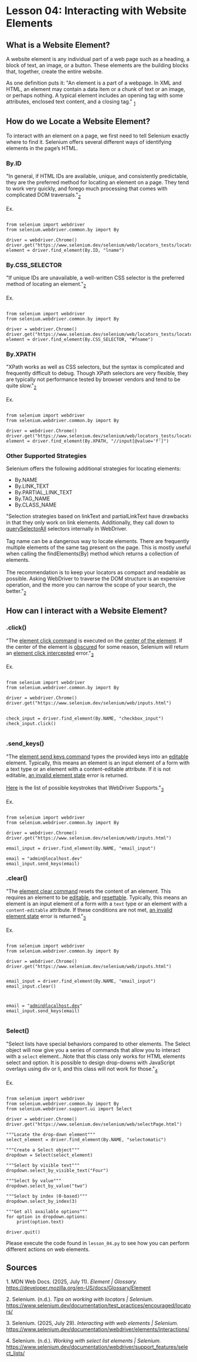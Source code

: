 <html>
    <main>
        <h1>Lesson 04: Interacting with Website Elements</h1>
        <h2>What is a Website Element?</h2>
        <p>
            A website element is any individual part of a web page such as a heading, a block of text, an image, or a button. 
            These elements are the building blocks that, together, create the entire website.
        </p>
        <p>
            As one definition puts it: 
            "An element is a part of a webpage. In XML and HTML, an element may contain a data item or a chunk of text or an image, or perhaps nothing. 
            A typical element includes an opening tag with some attributes, enclosed text content, and a closing tag."
            <sub><a href="#source-1">1</a></sub>
        </p>
        <h2>How do we Locate a Website Element?</h2>
        <p>
            To interact with an element on a page, we first need to tell Selenium exactly where to find it. 
            Selenium offers several different ways of identifying elements in the page’s HTML.
        </p>
        <h3>By.ID</h3>
        <p>
            "In general, if HTML IDs are available, unique, and consistently predictable, they are the preferred method for locating an element on a page. They tend to work very quickly, and forego much processing that comes with complicated DOM traversals."<sub><a href="#source-2">2</a></sub><br><br>
            Ex.
<pre><code>
from selenium import webdriver
from selenium.webdriver.common.by import By<br>
driver = webdriver.Chrome()
driver.get("https://www.selenium.dev/selenium/web/locators_tests/locators.html")
element = driver.find_element(By.ID, "lname")
</code></pre>
        </p>
        <h3>By.CSS_SELECTOR</h3>
        <p>
            "If unique IDs are unavailable, a well-written CSS selector is the preferred method of locating an element."<sub><a href="#source-2">2</a></sub><br><br>
            Ex.
<pre><code>
from selenium import webdriver
from selenium.webdriver.common.by import By<br>
driver = webdriver.Chrome()
driver.get("https://www.selenium.dev/selenium/web/locators_tests/locators.html")
element = driver.find_element(By.CSS_SELECTOR, "#fname")
</code></pre>
        </p>
        <h3>By.XPATH</h3>
        <p>
            "XPath works as well as CSS selectors, but the syntax is complicated and frequently difficult to debug. Though XPath selectors are very flexible, they are typically not performance tested by browser vendors and tend to be quite slow."<sub><a href="#source-2">2</a></sub><br><br>
            Ex.
<pre><code>
from selenium import webdriver
from selenium.webdriver.common.by import By<br>
driver = webdriver.Chrome()
driver.get("https://www.selenium.dev/selenium/web/locators_tests/locators.html")
element = driver.find_element(By.XPATH, "//input[@value='f']")
</code></pre>
        </p>
        <h3>Other Supported Strategies</h3>
        <p>
            Selenium offers the following additional strategies for locating elements:
        </p>
            <ul>
                <li>
                    By.NAME
                </li>
                <li>
                    By.LINK_TEXT
                </li>
                <li>
                    By.PARTIAL_LINK_TEXT
                </li>
                <li>
                    By.TAG_NAME
                </li>
                <li>
                    By.CLASS_NAME
                </li>
            </ul>
        <p>
        "Selection strategies based on linkText and partialLinkText have drawbacks in that they only work on link elements. Additionally, they call down to <a href="https://www.w3.org/TR/webdriver/#link-text">querySelectorAll</a> selectors internally in WebDriver.<br><br>
        Tag name can be a dangerous way to locate elements. There are frequently multiple elements of the same tag present on the page. This is mostly useful when calling the findElements(By) method which returns a collection of elements.
        <br><br>
        The recommendation is to keep your locators as compact and readable as possible. Asking WebDriver to traverse the DOM structure is an expensive operation, and the more you can narrow the scope of your search, the better."<sub><a href="#source-2">2</a></sub>
        </p>
        <h2>How can I interact with a Website Element?</h2>
        <h3>.click()</h3>
        <p>
            "The <a href="https://w3c.github.io/webdriver/#dfn-element-click">element click command</a> is executed on the <a href="https://w3c.github.io/webdriver/#dfn-center-point">center of the element</a>. If the center of the element is <a href="https://w3c.github.io/webdriver/#dfn-obscuring">obscured</a> for some reason, Selenium will return an <a href="https://w3c.github.io/webdriver/#dfn-element-click-intercepted">element click intercepted</a> error."<sub><a href="#source-3">3</a></sub><br><br>
            Ex.
<pre><code>
from selenium import webdriver
from selenium.webdriver.common.by import By<br>
driver = webdriver.Chrome()
driver.get("https://www.selenium.dev/selenium/web/inputs.html")

check_input = driver.find_element(By.NAME, "checkbox_input")
check_input.click()
</code></pre>
        </p>
        <h3>.send_keys()</h3>
        <p>
            "The <a href="https://w3c.github.io/webdriver/#dfn-element-send-keys">element send keys command</a> types the provided keys into an <a href="https://w3c.github.io/webdriver/#dfn-editable">editable</a> element. Typically, this means an element is an input element of a form with a text type or an element with a content-editable attribute. If it is not editable, <a href="https://w3c.github.io/webdriver/#dfn-invalid-element-state">an invalid element state</a> error is returned.<br><br>
            <a href="https://www.w3.org/TR/webdriver/#keyboard-actions">Here</a> is the list of possible keystrokes that WebDriver Supports."<sub><a href="#source-3">3</a></sub><br><br>
            Ex.
<pre><code>
from selenium import webdriver
from selenium.webdriver.common.by import By<br>
driver = webdriver.Chrome()
driver.get("https://www.selenium.dev/selenium/web/inputs.html")

email_input = driver.find_element(By.NAME, "email_input")

email = "admin@localhost.dev"
email_input.send_keys(email)
</code></pre>
</p>
        <h3>.clear()</h3>
        <p>
            "The <a href="https://w3c.github.io/webdriver/#dfn-element-clear">element clear command</a> resets the content of an element. This requires an element to be <a href="https://w3c.github.io/webdriver/#dfn-editable">editable</a>, and <a href="https://w3c.github.io/webdriver/#dfn-resettable-elements">resettable</a>. Typically, this means an element is an input element of a form with a <code>text</code> type or an element with a <code>content-editable</code> attribute. If these conditions are not met, <a href="https://w3c.github.io/webdriver/#dfn-invalid-element-state">an invalid element state</a> error is returned."<sub><a href="#source-3">3</a></sub><br><br>
            Ex.
<pre><code>
from selenium import webdriver
from selenium.webdriver.common.by import By<br>
driver = webdriver.Chrome()
driver.get("https://www.selenium.dev/selenium/web/inputs.html")

email_input = driver.find_element(By.NAME, "email_input")
email_input.clear()

email = "admin@localhost.dev"
email_input.send_keys(email)
</code></pre>
        </p>
        <h3>Select()</h3>
        <p>
            "Select lists have special behaviors compared to other elements.
            The Select object will now give you a series of commands that allow you to interact with a <code>select</code> element...Note that this class only works for HTML elements select and option. It is possible to design drop-downs with JavaScript overlays using div or li, and this class will not work for those."<sub><a href="#source-4">4</a></sub><br><br>
            Ex.
<pre><code>
from selenium import webdriver
from selenium.webdriver.common.by import By
from selenium.webdriver.support.ui import Select

driver = webdriver.Chrome()
driver.get("https://www.selenium.dev/selenium/web/selectPage.html")

"""Locate the drop-down element"""
select_element = driver.find_element(By.NAME, "selectomatic")

"""Create a Select object"""
dropdown = Select(select_element)

"""Select by visible text"""
dropdown.select_by_visible_text("Four")

"""Select by value"""
dropdown.select_by_value("two")

"""Select by index (0-based)"""
dropdown.select_by_index(3)

"""Get all available options"""
for option in dropdown.options:
    print(option.text)

driver.quit()
</code></pre>
</p>
        <p>
            Please execute the code found in <code>lesson_04.py</code> to see how
            you can perform different actions on web elements.
        </p>
        <div id="Sources">
            <h2>Sources</h2>
            <p id="source-1">
                1. MDN Web Docs. (2025, July 11). <em>Element | Glossary.</em> <a href="https://developer.mozilla.org/en-US/docs/Glossary/Element#:~:text=An%20element%20is%20a%20part%20of%20a%20webpage.%20In%20XML%20and%20HTML%2C%20an%20element%20may%20contain%20a%20data%20item%20or%20a%20chunk%20of%20text%20or%20an%20image%2C%20or%20perhaps%20nothing.%20A%20typical%20element%20includes%20an%20opening%20tag%20with%20some%20attributes%2C%20enclosed%20text%20content%2C%20and%20a%20closing%20tag.">https://developer.mozilla.org/en-US/docs/Glossary/Element</a>
            </p>
            <p id="source-2">
                2. Selenium. (n.d.). <em>Tips on working with locators | Selenium.</em> <a href="https://www.selenium.dev/documentation/test_practices/encouraged/locators/#:~:text=Tips%20on%20working,search%2C%20the%20better.">https://www.selenium.dev/documentation/test_practices/encouraged/locators/</a>
            </p>
            <p id="source-3">
                3. Selenium. (2025, July 29). <em>Interacting with web elements | Selenium.</em> <a href="https://www.selenium.dev/documentation/webdriver/elements/interactions/">https://www.selenium.dev/documentation/webdriver/elements/interactions/</a>
            </p>
            <p id="source-4">
                4. Selenium. (n.d.). <em>Working with select list elements | Selenium.</em> <a href="https://www.selenium.dev/documentation/webdriver/support_features/select_lists/#:~:text=The%20Select%20object,work%20for%20those.">https://www.selenium.dev/documentation/webdriver/support_features/select_lists/</a>
            </p>
        </div>
    </main>
</html>